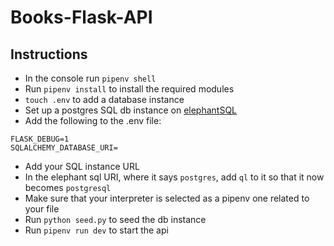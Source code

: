 # Books-Flask-API

## Instructions
- In the console run `pipenv shell`
- Run `pipenv install` to install the required modules
- `touch .env` to add a database instance
- Set up a postgres SQL db instance on [elephantSQL](https://www.elephantsql.com/)
- Add the following to the .env file:
```
FLASK_DEBUG=1
SQLALCHEMY_DATABASE_URI=
```
- Add your SQL instance URL 
- In the elephant sql URI, where it says `postgres`, add `ql` to it so that it now becomes `postgresql`
- Make sure that your interpreter is selected as a pipenv one related to your file
- Run `python seed.py` to seed the db instance
- Run `pipenv run dev` to start the api
